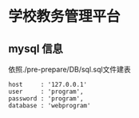 # 学校教务管理平台

## mysql 信息  

依照./pre-prepare/DB/sql.sql文件建表

    host     : '127.0.0.1'  
    user     : 'program',  
    password : 'program',  
    database : 'webprogram'  
